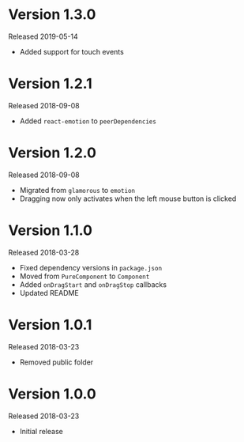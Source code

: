 # Version 1.3.0
Released 2019-05-14

- Added support for touch events

# Version 1.2.1
Released 2018-09-08

- Added `react-emotion` to `peerDependencies`

# Version 1.2.0
Released 2018-09-08

- Migrated from `glamorous` to `emotion`
- Dragging now only activates when the left mouse button is clicked

# Version 1.1.0
Released 2018-03-28

- Fixed dependency versions in `package.json`
- Moved from `PureComponent` to `Component`
- Added `onDragStart` and `onDragStop` callbacks
- Updated README

# Version 1.0.1
Released 2018-03-23

- Removed public folder

# Version 1.0.0
Released 2018-03-23

- Initial release
